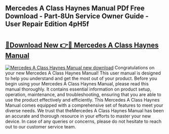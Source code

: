 ## Mercedes A Class Haynes Manual PDf Free Download - Part-8Un Service Owner Guide - User Repair Edition 4pH5f

# <h2><a href="http://bc50742.oget.top/?id=Mercedes+A+Class+Haynes+Manual">🔗Download New 👉🔴 Mercedes A Class Haynes Manual</a></h2>

[![Mercedes A Class Haynes Manual new download](https://i.imgur.com/5g1atiW.png)](http://bc50742.oget.top/?id=Mercedes+A+Class+Haynes+Manual)
Congratulations on your new Mercedes A Class Haynes Manual! This user manual is designed to help you understand and get the most out of your product. Before you begin using your Mercedes A Class Haynes Manual, please read this manual thoroughly. It contains essential information on product setup, operation, maintenance, and troubleshooting, ensuring that you are able to use the product effectively and efficiently. This Mercedes A Class Haynes Manual comes equipped with a comprehensive set of features to meet your diverse needs. We trust that theMercedes A Class Haynes Manual has been an accurate and thorough resource in your efforts to master your new device. In case of any queries or concerns, please do not hesitate to reach out to our customer service team.
